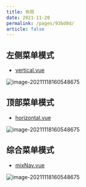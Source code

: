```yaml
---
title: 布局
date: 2021-11-28
permalink: /pages/93bd0d/
article: false
---
```


## 左侧菜单模式

- [vertical.vue](https://gitee.com/yiming_chang/vue-pure-admin/blob/main/src/layout/components/sidebar/vertical.vue) <Badge text="代码"/>  

![image-20211118160548675](~@alias/img/layout/vertical.png)

## 顶部菜单模式

- [horizontal.vue](https://gitee.com/yiming_chang/vue-pure-admin/blob/main/src/layout/components/sidebar/horizontal.vue) <Badge text="代码"/>  

![image-20211118160548675](~@alias/img/layout/horizontal.png)

## 综合菜单模式

- [mixNav.vue](https://gitee.com/yiming_chang/vue-pure-admin/blob/main/src/layout/components/sidebar/mixNav.vue) <Badge text="代码"/>  

![image-20211118160548675](~@alias/img/layout/mixNav.png)
